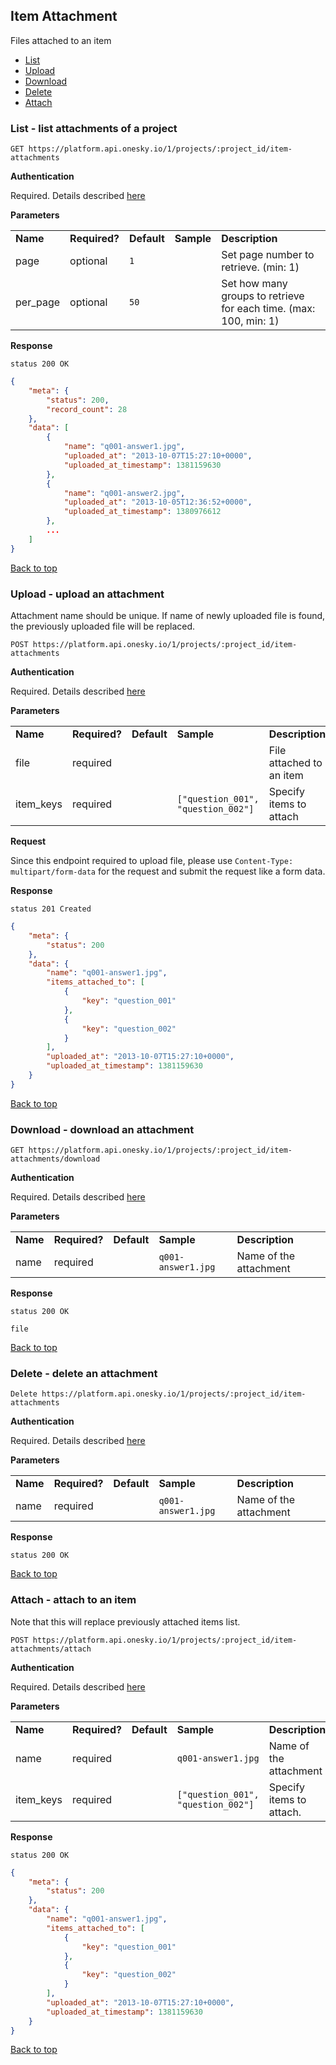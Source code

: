 ## Item Attachment
Files attached to an item
- [List](#list---list-attachments-of-a-project)
- [Upload](#upload---upload-an-attachment)
- [Download](#download---download-an-attachment)
- [Delete](#delete---delete-an-attachment)
- [Attach](#attach---attach-to-an-item)


### List - list attachments of a project

    GET https://platform.api.onesky.io/1/projects/:project_id/item-attachments

**Authentication**

Required. Details described [here](/README.md#authentication)

**Parameters**

<table>
    <tr>
        <td><strong>Name</strong></td>
        <td><strong>Required?</strong></td>
        <td><strong>Default</strong></td>
        <td><strong>Sample</strong></td>
        <td><strong>Description</strong></td>
    </tr>
    <tr>
        <td>page</td>
        <td>optional</td>
        <td><code>1</code></td>
        <td></td>
        <td>Set page number to retrieve. (min: 1)</td>
    </tr>
    <tr>
        <td>per_page</td>
        <td>optional</td>
        <td><code>50</code></td>
        <td></td>
        <td>Set how many groups to retrieve for each time. (max: 100, min: 1)</td>
    </tr>
</table>

**Response**

```
status 200 OK
```
``` json
{
    "meta": {
        "status": 200,
        "record_count": 28
    },
    "data": [
        {
            "name": "q001-answer1.jpg",
            "uploaded_at": "2013-10-07T15:27:10+0000",
            "uploaded_at_timestamp": 1381159630
        },
        {
            "name": "q001-answer2.jpg",
            "uploaded_at": "2013-10-05T12:36:52+0000",
            "uploaded_at_timestamp": 1380976612
        },
        ...
    ]
}
```

[Back to top](#item-attachment)

### Upload - upload an attachment
Attachment name should be unique. If name of newly uploaded file is found, the previously uploaded file will be replaced.

    POST https://platform.api.onesky.io/1/projects/:project_id/item-attachments

**Authentication**

Required. Details described [here](/README.md#authentication)

**Parameters**

<table>
    <tr>
        <td><strong>Name</strong></td>
        <td><strong>Required?</strong></td>
        <td><strong>Default</strong></td>
        <td><strong>Sample</strong></td>
        <td><strong>Description</strong></td>
    </tr>
    <tr>
        <td>file</td>
        <td>required</td>
        <td></td>
        <td></td>
        <td>File attached to an item</td>
    </tr>
    <tr>
        <td>item_keys</td>
        <td>required</td>
        <td></td>
        <td><code>["question_001", "question_002"]</code></td>
        <td>Specify items to attach</td>
    </tr>
</table>

**Request**

Since this endpoint required to upload file, please use `Content-Type: multipart/form-data` for the request and submit the request like a form data.

**Response**

```
status 201 Created
```
``` json
{
    "meta": {
        "status": 200
    },
    "data": {
        "name": "q001-answer1.jpg",
        "items_attached_to": [
            {
                "key": "question_001"
            },
            {
                "key": "question_002"
            }
        ],
        "uploaded_at": "2013-10-07T15:27:10+0000",
        "uploaded_at_timestamp": 1381159630
    }
}
```

[Back to top](#item-attachment)

### Download - download an attachment

    GET https://platform.api.onesky.io/1/projects/:project_id/item-attachments/download

**Authentication**

Required. Details described [here](/README.md#authentication)

**Parameters**

<table>
    <tr>
        <td><strong>Name</strong></td>
        <td><strong>Required?</strong></td>
        <td><strong>Default</strong></td>
        <td><strong>Sample</strong></td>
        <td><strong>Description</strong></td>
    </tr>
    <tr>
        <td>name</td>
        <td>required</td>
        <td></td>
        <td><code>q001-answer1.jpg</code></td>
        <td>Name of the attachment</td>
    </tr>
</table>

**Response**

```
status 200 OK
```
```
file
```

[Back to top](#item-attachment)

### Delete - delete an attachment

    Delete https://platform.api.onesky.io/1/projects/:project_id/item-attachments

**Authentication**

Required. Details described [here](/README.md#authentication)

**Parameters**

<table>
    <tr>
        <td><strong>Name</strong></td>
        <td><strong>Required?</strong></td>
        <td><strong>Default</strong></td>
        <td><strong>Sample</strong></td>
        <td><strong>Description</strong></td>
    </tr>
    <tr>
        <td>name</td>
        <td>required</td>
        <td></td>
        <td><code>q001-answer1.jpg</code></td>
        <td>Name of the attachment</td>
    </tr>
</table>

**Response**

```
status 200 OK
```

[Back to top](#item-attachment)

### Attach - attach to an item
Note that this will replace previously attached items list.

    POST https://platform.api.onesky.io/1/projects/:project_id/item-attachments/attach

**Authentication**

Required. Details described [here](/README.md#authentication)

**Parameters**

<table>
    <tr>
        <td><strong>Name</strong></td>
        <td><strong>Required?</strong></td>
        <td><strong>Default</strong></td>
        <td><strong>Sample</strong></td>
        <td><strong>Description</strong></td>
    </tr>
    <tr>
        <td>name</td>
        <td>required</td>
        <td></td>
        <td><code>q001-answer1.jpg</code></td>
        <td>Name of the attachment</td>
    </tr>
    <tr>
        <td>item_keys</td>
        <td>required</td>
        <td></td>
        <td><code>["question_001", "question_002"]</code></td>
        <td>Specify items to attach.</td>
    </tr>
</table>

**Response**

```
status 200 OK
```
``` json
{
    "meta": {
        "status": 200
    },
    "data": {
        "name": "q001-answer1.jpg",
        "items_attached_to": [
            {
                "key": "question_001"
            },
            {
                "key": "question_002"
            }
        ],
        "uploaded_at": "2013-10-07T15:27:10+0000",
        "uploaded_at_timestamp": 1381159630
    }
}
```

[Back to top](#item-attachment)
